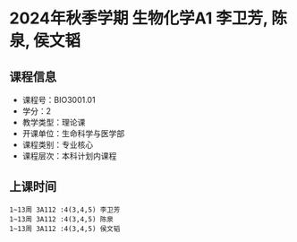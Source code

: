 # 2024年秋季学期 生物化学A1 李卫芳, 陈泉, 侯文韬






## 课程信息

- 课程号：BIO3001.01
- 学分：2
- 教学类型：理论课
- 开课单位：生命科学与医学部
- 课程类别：专业核心
- 课程层次：本科计划内课程

## 上课时间

```
1~13周 3A112 :4(3,4,5) 李卫芳
1~13周 3A112 :4(3,4,5) 陈泉
1~13周 3A112 :4(3,4,5) 侯文韬
```

